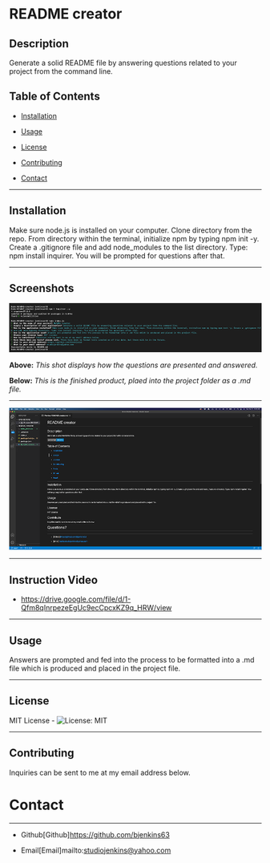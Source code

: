 # README creator

## Description
Generate a solid README file by answering questions related to your project from the command line.



## Table of Contents

* [Installation](#installation)

* [Usage](#usage)

* [License](#license)

* [Contributing](#contributing)

* [Contact](#contact)

-----------

## Installation
Make sure node.js is installed on your computer. Clone directory from the repo. From directory within the terminal, initialize npm by typing npm init -y. Create a .gitignore file and add node_modules to the list directory. Type: npm install inquirer. You will be prompted for questions after that.

_________

## Screenshots

![](README_1.png)

**Above:**  *This shot displays how the questions are presented and answered.*


**Below:** *This is the finished product, plaed into the project folder as a .md file.*

_________

![](README_2.png)

_________
## Instruction Video

* https://drive.google.com/file/d/1-Qfm8qInrpezeEgUc9ecCpcxKZ9q_HRW/view

_________

## Usage
Answers are prompted and fed into the process to be formatted into a .md file which is produced and placed in the project file.

_________

## License
MIT License - ![License: MIT](https://img.shields.io/badge/License-MIT-yellow.svg)
_________

## Contributing
Inquiries can be sent to me at my email address below.

# Contact
*********

* Github[Github]https://github.com/bjenkins63

* Email[Email]mailto:studiojenkins@yahoo.com